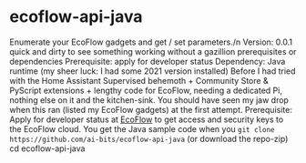 # ecoflow-api-java
Enumerate your EcoFlow gadgets and get / set parameters./n
Version: 0.0.1 quick and dirty to see something working without a gazillion prerequisites or dependencies
Prerequisite: apply for developer status
Dependency: Java runtime (my sheer luck: I had some 2021 version installed)
Before I had tried with the Home Assistant Supervised behemoth + Community Store & PyScript extensions + lengthy code for EcoFlow, needing a dedicated Pi, nothing else on it and the kitchen-sink.
You should have seen my jaw drop when this ran (listed my EcoFlow gadgets) at the first attempt.
Prerequisite: Apply for developer status at [EcoFlow](https://developer.ecoflow.com/) to get access and security keys to the EcoFlow cloud.
You get the Java sample code when you `git clone https://github.com/ai-bits/ecoflow-api-java` (or download the repo-zip)
cd ecoflow-api-java
